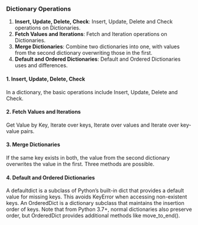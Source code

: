 ### Dictionary Operations
1. <b>Insert, Update, Delete, Check</b>: Insert, Update, Delete and Check operations on Dictionaries.
2. <b>Fetch Values and Iterations</b>: Fetch and Iteration operations on Dictionaries.
3. <b>Merge Dictionaries</b>: Combine two dictionaries into one, with values from the second dictionary overwriting those in the first.
4. <b>Default and Ordered Dictionaries</b>: Default and Ordered Dictionaries uses and differences.


#### 1. Insert, Update, Delete, Check
In a dictionary, the basic operations include Insert, Update, Delete and Check.

#### 2. Fetch Values and Iterations
Get Value by Key, Iterate over keys, Iterate over values and Iterate over key-value pairs.

#### 3. Merge Dictionaries
If the same key exists in both, the value from the second dictionary overwrites the value in the first. Three methods are possible.

#### 4. Default and Ordered Dictionaries
A defaultdict is a subclass of Python’s built-in dict that provides a default value for missing keys. This avoids KeyError when accessing non-existent keys.
An OrderedDict is a dictionary subclass that maintains the insertion order of keys. Note that from Python 3.7+, normal dictionaries also preserve order, but OrderedDict provides additional methods like move_to_end(). 